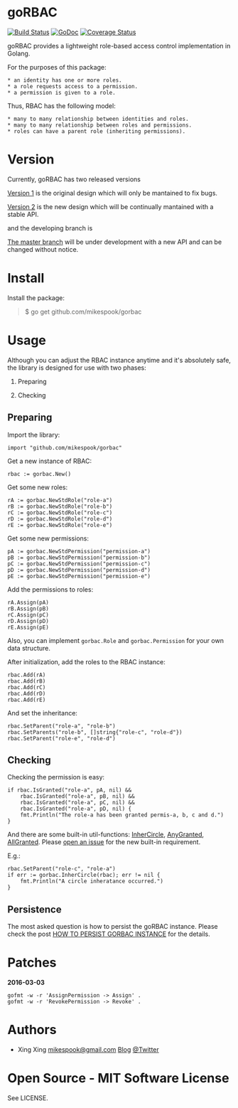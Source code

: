 goRBAC 
======

[![Build Status](https://travis-ci.org/mikespook/gorbac.png?branch=master)](https://travis-ci.org/mikespook/gorbac)
[![GoDoc](https://godoc.org/github.com/mikespook/gorbac?status.png)](https://godoc.org/github.com/mikespook/gorbac)
[![Coverage Status](https://coveralls.io/repos/github/mikespook/gorbac/badge.svg?branch=master)](https://coveralls.io/github/mikespook/gorbac?branch=master)

goRBAC provides a lightweight role-based access control implementation
in Golang.

For the purposes of this package:

	* an identity has one or more roles.
	* a role requests access to a permission.
	* a permission is given to a role.

Thus, RBAC has the following model:

	* many to many relationship between identities and roles.
	* many to many relationship between roles and permissions.
	* roles can have a parent role (inheriting permissions).

Version
=======

Currently, goRBAC has two released versions

[Version 1](https://github.com/mikespook/gorbac/tree/v1.dev) is the original design which will only be mantained to fix bugs.

[Version 2](https://github.com/mikespook/gorbac/tree/v2.dev) is the new design which will be continually mantained with a stable API.

and the developing branch is

[The master branch](https://github.com/mikespook/gorbac) will be under development with a new API and can be changed without notice.


Install
=======

Install the package:

> $ go get github.com/mikespook/gorbac
	
Usage
=====

Although you can adjust the RBAC instance anytime and it's absolutely safe, the library is designed for use with two phases:

1. Preparing

2. Checking

Preparing
---------

Import the library:

	import "github.com/mikespook/gorbac"

Get a new instance of RBAC:

	rbac := gorbac.New()

Get some new roles:

	rA := gorbac.NewStdRole("role-a")
	rB := gorbac.NewStdRole("role-b")
	rC := gorbac.NewStdRole("role-c")
	rD := gorbac.NewStdRole("role-d")
	rE := gorbac.NewStdRole("role-e")

Get some new permissions:

	pA := gorbac.NewStdPermission("permission-a")
	pB := gorbac.NewStdPermission("permission-b")
	pC := gorbac.NewStdPermission("permission-c")
	pD := gorbac.NewStdPermission("permission-d")
	pE := gorbac.NewStdPermission("permission-e")

Add the permissions to roles:

	rA.Assign(pA)
	rB.Assign(pB)
	rC.Assign(pC)
	rD.Assign(pD)
	rE.Assign(pE)

Also, you can implement `gorbac.Role` and `gorbac.Permission` for your own data structure.

After initialization, add the roles to the RBAC instance:

	rbac.Add(rA)
	rbac.Add(rB)
	rbac.Add(rC)
	rbac.Add(rD)
	rbac.Add(rE)

And set the inheritance:

	rbac.SetParent("role-a", "role-b")
	rbac.SetParents("role-b", []string{"role-c", "role-d"})
	rbac.SetParent("role-e", "role-d")

Checking
--------

Checking the permission is easy:

	if rbac.IsGranted("role-a", pA, nil) &&
		rbac.IsGranted("role-a", pB, nil) &&
		rbac.IsGranted("role-a", pC, nil) &&
		rbac.IsGranted("role-a", pD, nil) {
		fmt.Println("The role-a has been granted permis-a, b, c and d.")
	}


And there are some built-in util-functions: 
[InherCircle](https://godoc.org/github.com/mikespook/gorbac#InherCircle),
[AnyGranted](https://godoc.org/github.com/mikespook/gorbac#AnyGranted), 
[AllGranted](https://godoc.org/github.com/mikespook/gorbac#AllGranted). 
Please [open an issue](https://github.com/mikespook/gorbac/issues/new) 
for the new built-in requirement.

E.g.:

	rbac.SetParent("role-c", "role-a")
	if err := gorbac.InherCircle(rbac); err != nil {
		fmt.Println("A circle inheratance occurred.")
	}

Persistence
-----------

The most asked question is how to persist the goRBAC instance. Please check the post [HOW TO PERSIST GORBAC INSTANCE](https://mikespook.com/2017/04/how-to-persist-gorbac-instance/) for the details.

Patches
=======

__2016-03-03__

    gofmt -w -r 'AssignPermission -> Assign' .
	gofmt -w -r 'RevokePermission -> Revoke' .


Authors
=======

 * Xing Xing <mikespook@gmail.com> [Blog](http://mikespook.com) 
[@Twitter](http://twitter.com/mikespook)

Open Source - MIT Software License
==================================

See LICENSE.
